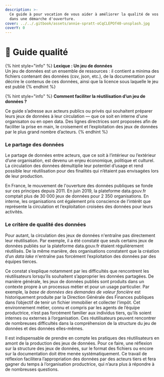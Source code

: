 ```yaml
---
description: >-
  Ce guide à pour vocation de vous aider à améliorer la qualité de vos données
  dans une démarche d'ouverture.
cover: ../../.gitbook/assets/annie-spratt-oCqCLEPOf40-unsplash.jpg
coverY: 0
---
```


# 💎 Guide qualité



{% hint style="info" %}
**Lexique : Un jeu de données**\
Un jeu de données est un ensemble de ressources : il contient a minima des fichiers contenant des données (csv, json, etc.), de la documentation pour décrire le contenus de ces données, ainsi que la licence sous laquelle le jeu est publié
{% endhint %}

{% hint style="info" %}
**Comment faciliter la réutilisation d’un jeu de données ?**&#x20;

Ce guide s’adresse aux acteurs publics ou privés qui souhaitent préparer leurs jeux de données à leur circulation — que ce soit en interne d'une organisaton ou en open data. Des lignes directrices sont proposées afin de faciliter la prise en main, le croisement et l’exploitation des jeux de données par le plus grand nombre d’acteurs.
{% endhint %}







### Le partage des données

Le partage de données entre acteurs, que ce soit à l’intérieur ou l’extérieur d’une organisation, est devenu un enjeu économique, politique et culturel. La circulation des données démultiplie leur potentiel d’usage et rend possible leur réutilisation pour des finalités qui n’étaient pas envisagées lors de leur production.

En France, le mouvement de l'ouverture des données publiques se fonde sur ces principes depuis 2011. En juin 2019, la plateforme data.gouv.fr comptait plus de 30 000 jeux de données pour 2 350 organisations. En interne, les organisations ont également pris conscience de l’intérêt que représente la circulation et l’exploitation croisées des données pour leurs activités.

### Le critère de qualité des données

Pour autant, la circulation des jeux de données n'entraîne pas directement leur réutilisation. Par exemple, il a été constaté que seuls certains jeux de données publiés sur la plateforme data.gouv.fr étaient régulièrement réutilisés. De la même manière, des organisations constatent que la création d’un _data lake_ n'entraîne pas forcément l’exploitation des données par des équipes tierces.

Ce constat s’explique notamment par les difficultés que rencontrent les réutilisateurs lorsqu’ils souhaitent s’approprier les données partagées. De manière générale, les jeux de données publiés sont produits dans un contexte propre à un processus métier et pour un usage particulier. Par exemple, la _base de données des demandes de valeur foncière_ est historiquement produite par la Direction Générale des Finances publiques dans l’objectif de tenir un fichier immobilier et collecter l’impôt. Cet environnement métier, connu et compris par les agents de l’équipe productrice, n’est pas forcément familier aux individus tiers, qu’ils soient internes ou externes à l’organisation. Ces réutilisateurs peuvent rencontrer de nombreuses difficultés dans la compréhension de la structure du jeu de données et des données elles-mêmes.

Il est indispensable de prendre en compte les pratiques des réutilisateurs en amont de la production des jeux de données. Pour ce faire, une réflexion sur la structure des jeux de données, sur le format des fichiers ou encore sur la documentation doit être menée systématiquement. Ce travail de réflexion facilitera l’appropriation des données par des acteurs tiers et fera gagner du temps à l’organisation productrice, qui n’aura plus à répondre à de nombreuses questions.
